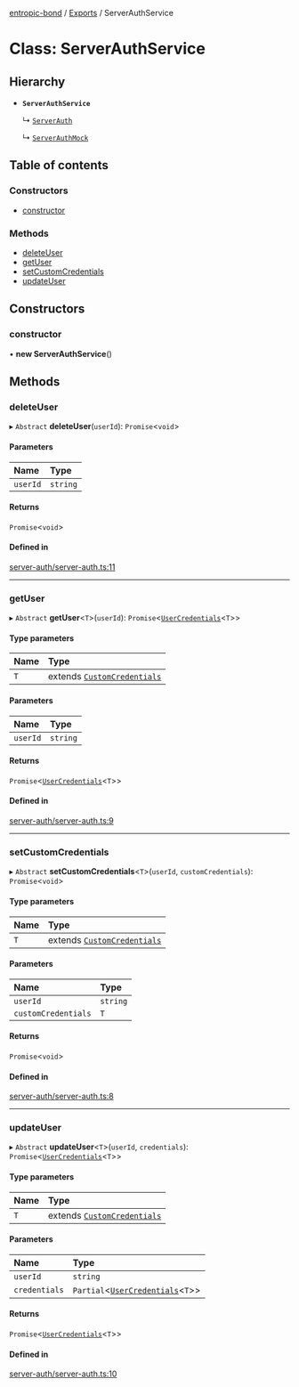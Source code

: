 [entropic-bond](../README.md) / [Exports](../modules.md) / ServerAuthService

# Class: ServerAuthService

## Hierarchy

- **`ServerAuthService`**

  ↳ [`ServerAuth`](ServerAuth.md)

  ↳ [`ServerAuthMock`](ServerAuthMock.md)

## Table of contents

### Constructors

- [constructor](ServerAuthService.md#constructor)

### Methods

- [deleteUser](ServerAuthService.md#deleteuser)
- [getUser](ServerAuthService.md#getuser)
- [setCustomCredentials](ServerAuthService.md#setcustomcredentials)
- [updateUser](ServerAuthService.md#updateuser)

## Constructors

### constructor

• **new ServerAuthService**()

## Methods

### deleteUser

▸ `Abstract` **deleteUser**(`userId`): `Promise`<`void`\>

#### Parameters

| Name | Type |
| :------ | :------ |
| `userId` | `string` |

#### Returns

`Promise`<`void`\>

#### Defined in

[server-auth/server-auth.ts:11](https://github.com/entropic-bond/entropic-bond/blob/2a330da/src/server-auth/server-auth.ts#L11)

___

### getUser

▸ `Abstract` **getUser**<`T`\>(`userId`): `Promise`<[`UserCredentials`](../interfaces/UserCredentials.md)<`T`\>\>

#### Type parameters

| Name | Type |
| :------ | :------ |
| `T` | extends [`CustomCredentials`](../interfaces/CustomCredentials.md) |

#### Parameters

| Name | Type |
| :------ | :------ |
| `userId` | `string` |

#### Returns

`Promise`<[`UserCredentials`](../interfaces/UserCredentials.md)<`T`\>\>

#### Defined in

[server-auth/server-auth.ts:9](https://github.com/entropic-bond/entropic-bond/blob/2a330da/src/server-auth/server-auth.ts#L9)

___

### setCustomCredentials

▸ `Abstract` **setCustomCredentials**<`T`\>(`userId`, `customCredentials`): `Promise`<`void`\>

#### Type parameters

| Name | Type |
| :------ | :------ |
| `T` | extends [`CustomCredentials`](../interfaces/CustomCredentials.md) |

#### Parameters

| Name | Type |
| :------ | :------ |
| `userId` | `string` |
| `customCredentials` | `T` |

#### Returns

`Promise`<`void`\>

#### Defined in

[server-auth/server-auth.ts:8](https://github.com/entropic-bond/entropic-bond/blob/2a330da/src/server-auth/server-auth.ts#L8)

___

### updateUser

▸ `Abstract` **updateUser**<`T`\>(`userId`, `credentials`): `Promise`<[`UserCredentials`](../interfaces/UserCredentials.md)<`T`\>\>

#### Type parameters

| Name | Type |
| :------ | :------ |
| `T` | extends [`CustomCredentials`](../interfaces/CustomCredentials.md) |

#### Parameters

| Name | Type |
| :------ | :------ |
| `userId` | `string` |
| `credentials` | `Partial`<[`UserCredentials`](../interfaces/UserCredentials.md)<`T`\>\> |

#### Returns

`Promise`<[`UserCredentials`](../interfaces/UserCredentials.md)<`T`\>\>

#### Defined in

[server-auth/server-auth.ts:10](https://github.com/entropic-bond/entropic-bond/blob/2a330da/src/server-auth/server-auth.ts#L10)
